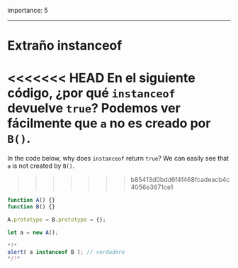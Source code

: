 importance: 5

---

# Extraño instanceof

<<<<<<< HEAD
En el siguiente código, ¿por qué `instanceof` devuelve `true`? Podemos ver fácilmente que `a` no es creado por `B()`.
=======
In the code below, why does `instanceof` return `true`? We can easily see that `a` is not created by `B()`.
>>>>>>> b85413d0bdd6f4f468fcadeacb4c4056e3671ce1

```js run
function A() {}
function B() {}

A.prototype = B.prototype = {};

let a = new A();

*!*
alert( a instanceof B ); // verdadero
*/!*
```
